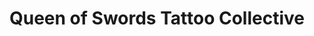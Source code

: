 ---
title: "Queen of Swords Tattoo Collective"
url: /pittsburgh/queen-of-swords-tattoo-collective/
shop: tattoo
---